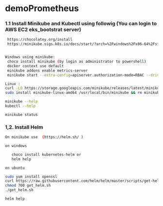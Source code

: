 # demoPrometheus

### 1.1 Install Minikube and Kubectl using followig (You can login to AWS EC2 eks_bootstrat server)

```sh
 https://chocolatey.org/install
 https://minikube.sigs.k8s.io/docs/start/?arch=%2Fwindows%2Fx86-64%2Fstable%2F.exe+download


Windows using minikube:
 choco install minikube (by login as administrator to powershell)
 docker context use default
 minikube addons enable metrics-server
 minikube start --extra-config=apiserver.authorization-mode=RBAC --driver=docker

Linux :
curl -LO https://storage.googleapis.com/minikube/releases/latest/minikube-linux-amd64
sudo install minikube-linux-amd64 /usr/local/bin/minikube && rm minikube-linux-amd64

minikube --help
kubectl --help

minikube status
 ```

### 1,2. Install Helm

```sh
On minikube use  (https://helm.sh/ )

on windows

   choco install kubernetes-helm or 
   helm help

on ubuntu

sudo yum install openssl
curl https://raw.githubusercontent.com/helm/helm/master/scripts/get-helm-3 > get_helm.sh
chmod 700 get_helm.sh
./get_helm.sh

helm help

 ```
